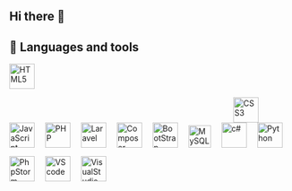 ## Hi there 👋

##




<h2 align="left"> 🧰 Languages and tools </h2>

<div align="left" >
    <img src="https://cdn.jsdelivr.net/gh/devicons/devicon@latest/icons/html5/html5-original.svg" alt="HTML5" style="width: 45px; height: auto; margin: 0 15px 15px 0;">
    <img src="https://cdn.jsdelivr.net/gh/devicons/devicon@latest/icons/css3/css3-original.svg" alt="CSS3" style="width: 45px; height: auto; margin-left: 400px;">
    <img src="https://cdn.jsdelivr.net/gh/devicons/devicon@latest/icons/javascript/javascript-original.svg" alt="JavaScript" style="width: 45px; height: auto; margin: 0 15px 15px 0;">
    <img src="https://cdn.jsdelivr.net/gh/devicons/devicon@latest/icons/php/php-original.svg" alt="PHP" style="width: 45px; height: auto; margin: 0 15px 15px 0;">
    <img src="https://cdn.jsdelivr.net/gh/devicons/devicon@latest/icons/laravel/laravel-original.svg" alt="Laravel" style="width: 45px; height: auto; margin: 0 15px 15px 0;">
    <img src="https://cdn.jsdelivr.net/gh/devicons/devicon@latest/icons/composer/composer-original.svg" alt="Composer" style="width: 45px; height: auto; margin: 0 15px 15px 0;">
    <img src="https://cdn.jsdelivr.net/gh/devicons/devicon@latest/icons/bootstrap/bootstrap-original.svg" alt="BootStrap" style="width: 45px; height: auto; margin: 0 15px 15px 0;">
    <img src="https://cdn.jsdelivr.net/gh/devicons/devicon@latest/icons/mysql/mysql-original.svg" alt="MySQL" style="width: 40px; height: auto; margin: 0 15px 15px 0;">
    <img src="https://cdn.jsdelivr.net/gh/devicons/devicon@latest/icons/csharp/csharp-original.svg" alt="c#" style="width: 45px; height: auto; margin: 0 15px 15px 0;">
    <img src="https://cdn.jsdelivr.net/gh/devicons/devicon@latest/icons/python/python-original.svg" alt="Python" style="width: 45px; height: auto; margin: 0 15px 15px 0;">
    <img src="https://cdn.jsdelivr.net/gh/devicons/devicon@latest/icons/phpstorm/phpstorm-original.svg" alt="PhpStorm" style="width: 45px; height: auto; margin: 0 15px 15px 0;">
    <img src="https://cdn.jsdelivr.net/gh/devicons/devicon@latest/icons/vscode/vscode-original.svg" alt="VScode" style="width: 45px; height: auto; margin: 0 15px 15px 0;">
    <img src="https://cdn.jsdelivr.net/gh/devicons/devicon@latest/icons/visualstudio/visualstudio-original.svg" alt="VisualStudio" style="width: 45px; height: auto; margin: 0 15px 15px 0;">
</div>

